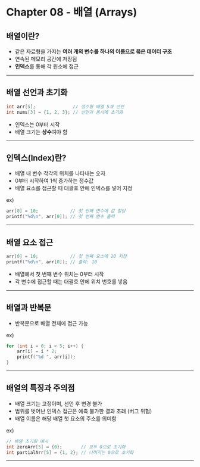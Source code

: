 # Chapter 08 - 배열 (Arrays)

## 배열이란?

- 같은 자료형을 가지는 **여러 개의 변수를 하나의 이름으로 묶은 데이터 구조**
- 연속된 메모리 공간에 저장됨
- **인덱스**를 통해 각 원소에 접근

---

## 배열 선언과 초기화

```c
int arr[5];              // 정수형 배열 5개 선언
int nums[3] = {1, 2, 3}; // 선언과 동시에 초기화
```

- 인덱스는 0부터 시작
- 배열 크기는 **상수**여야 함

---

## 인덱스(Index)란?

- 배열 내 변수 각각의 위치를 나타내는 숫자
- 0부터 시작하여 1씩 증가하는 정수값
- 배열 요소를 접근할 때 대괄호 안에 인덱스를 넣어 지정

ex)

```c
arr[0] = 10;            // 첫 번째 변수에 값 할당
printf("%d\n", arr[0]); // 첫 번째 변수 출력
```

---

## 배열 요소 접근

```c
arr[0] = 10;            // 첫 번째 요소에 10 저장
printf("%d\n", arr[0]); // 출력: 10
```

- 배열에서 첫 번째 변수 위치는 0부터 시작
- 각 변수에 접근할 때는 대괄호 안에 위치 번호를 넣음

---

## 배열과 반복문

- 반복문으로 배열 전체에 접근 가능

ex)

```c
for (int i = 0; i < 5; i++) {
    arr[i] = i * 2;
    printf("%d ", arr[i]);
}
```

---

## 배열의 특징과 주의점

- 배열 크기는 고정이며, 선언 후 변경 불가
- 범위를 벗어난 인덱스 접근은 예측 불가한 결과 초래 (버그 위험)
- 배열 이름은 해당 배열 첫 요소의 주소를 의미함

ex)

```c
// 배열 초기화 예시
int zeroArr[5] = {0};       // 모두 0으로 초기화
int partialArr[5] = {1, 2}; // 나머지는 0으로 초기화
```

---